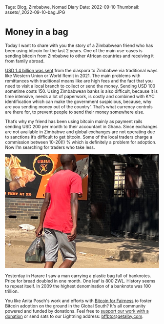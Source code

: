 Tags: Blog, Zimbabwe, Nomad Diary
Date: 2022-09-10
Thumbnail: assets/_2022-09-10-bag.JPG

# Money in a bag

Today I want to share with you the story of a Zimbabwean friend who has been using bitcoin for the last 2 years. One of the main use-cases is sending bitcoin from Zimbabwe to other African countries and receiving it from family abroad.

[USD 1.4 billion was sent](https://qz.com/africa/2185437/the-battle-for-a-share-of-zimbabwes-billion-dollar-remittance-industry/
) from the diaspora to Zimbabwe via traditional ways like Western Union or World Remit in 2021. The main problems with remittances with traditional means like are high fees and the fact that you need to visit a local branch to collect or send the money. Sending USD 100 sometime costs 150. Using Zimbabwean banks is also difficult, because it is time intensive, needs a lot of paperwork, is costly and combined with KYC identification which can make the government suspicious, because, why are you sending money out of the country‘. That’s what currency controls are there for, to prevent people to send their money somewhere else. 

That’s why my friend has been using bitcoin mainly as payment rails sending USD 200 per month to their accountant in Ghana. Since exchanges are not available in Zimbabwe and global exchanges are not operating due to sanctions it’s difficult to get bitcoin. Some of the local traders charge a commission between 10-20(!) % which is definitely a problem for adoption. Now I’m searching for traders who take less. 

![](assets/_2022-09-10-bag.JPG)

Yesterday in Harare I saw a man carrying a plastic bag full of banknotes. Price for bread doubled in one month. One leaf is 800 ZWL. History seems to repeat itself. In 2009 the highest denomination of a banknote was 100 trillion.

You like Anita Posch's work and efforts with [Bitcoin for Fairness](https://bffbtc.org) to foster Bitcoin adoption on the ground in the Global South? It's all community powered and funded by donations. Feel free to [support our work with a donation](https://anita.link/donate) or send sats to our Lightning address: bffbtc@getalby.com.